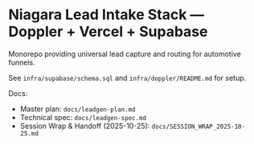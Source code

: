 # Niagara Lead Intake Stack — Doppler + Vercel + Supabase

Monorepo providing universal lead capture and routing for automotive funnels.

See `infra/supabase/schema.sql` and `infra/doppler/README.md` for setup.

Docs:
- Master plan: `docs/leadgen-plan.md`
- Technical spec: `docs/leadgen-spec.md`
- Session Wrap & Handoff (2025-10-25): `docs/SESSION_WRAP_2025-10-25.md`
